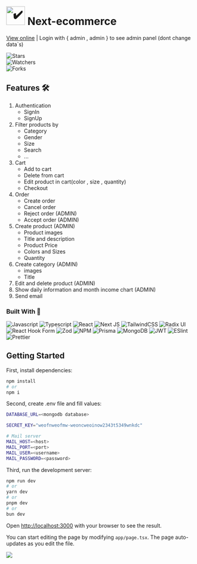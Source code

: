 # <img src="https://pngimg.com/uploads/nike/nike_PNG11.png" alt="✔️" style="width:50px;" /> Next-ecommerce 

[View online](https://next-ecommerce-murex-mu.vercel.app/) | Login with { admin , admin } to see admin panel (dont change data`s)

![Stars](https://img.shields.io/github/stars/MersadHabibi/next-ecommerce.svg)
<br/>
![Watchers](https://img.shields.io/github/watchers/MersadHabibi/next-ecommerce.svg)
<br/>
![Forks](https://img.shields.io/github/forks/MersadHabibi/next-ecommerce.svg)

## Features 🛠️

<ol>
  <li>
    Authentication
    <ul>
      <li>SignIn</li>
      <li>SignUp</li>
    </ul>
  </li>
  <li>
    Filter products by
    <ul>
      <li>Category</li>
      <li>Gender</li>
      <li>Size</li>
      <li>Search</li>
      <li>...</li>
    </ul>
  </li>
  <li>
    Cart
    <ul>
      <li>Add to cart</li>
      <li>Delete from cart</li>
      <li>Edit product in cart(color , size , quantity)</li>
      <li>Checkout</li>
    </ul>
  </li>
  <li>
    Order
    <ul>
      <li>Create order</li>
      <li>Cancel order</li>
      <li>Reject order (ADMIN)</li>
      <li>Accept order (ADMIN)</li>
    </ul>
  </li>
  <li>
    Create product (ADMIN)
    <ul>
      <li>Product images</li>
      <li>Title and description</li>
      <li>Product Price</li>
      <li>Colors and Sizes</li>
      <li>Quantity</li>
    </ul>
  </li>
  <li>
    Create category (ADMIN)
    <ul>
      <li>images</li>
      <li>Title</li>
    </ul>
  </li>
  <li>
    Edit and delete product (ADMIN)
  </li>
  <li>
    Show daily information and month income chart (ADMIN)
  </li>
  <li>
    Send email
  </li>
</ol>

### Built With 🧩

![Javascript](https://img.shields.io/badge/JavaScript-F7DF1E?style=for-the-badge&logo=javascript&logoColor=black)
![Typescript](https://img.shields.io/badge/TypeScript-007ACC?style=for-the-badge&logo=typescript&logoColor=white)
![React](https://img.shields.io/badge/react-%2320232a.svg?style=for-the-badge&logo=react&logoColor=%2361DAFB)
![Next JS](https://img.shields.io/badge/Next-black?style=for-the-badge&logo=next.js&logoColor=white)
![TailwindCSS](https://img.shields.io/badge/tailwindcss-%2338B2AC.svg?style=for-the-badge&logo=tailwind-css&logoColor=white)
![Radix UI](https://img.shields.io/badge/radix%20ui-161618.svg?style=for-the-badge&logo=radix-ui&logoColor=white)
![React Hook Form](https://img.shields.io/badge/React%20Hook%20Form-%23EC5990.svg?style=for-the-badge&logo=reacthookform&logoColor=white)
![Zod](https://img.shields.io/badge/zod-%233068b7.svg?style=for-the-badge&logo=zod&logoColor=white)
![NPM](https://img.shields.io/badge/NPM-%23CB3837.svg?style=for-the-badge&logo=npm&logoColor=white)
![Prisma](https://img.shields.io/badge/Prisma-3982CE?style=for-the-badge&logo=Prisma&logoColor=white)
![MongoDB](https://img.shields.io/badge/MongoDB-4EA94B?style=for-the-badge&logo=mongodb&logoColor=white)
![JWT](https://img.shields.io/badge/JWT-black?style=for-the-badge&logo=JSON%20web%20tokens)
![ESlint](https://img.shields.io/badge/eslint-3A33D1?style=for-the-badge&logo=eslint&logoColor=white)
![Prettier](https://img.shields.io/badge/prettier-1A2C34?style=for-the-badge&logo=prettier&logoColor=F7BA3E)

## Getting Started

First, install dependencies:

```bash
npm install
# or
npm i
```

Second, create .env file and fill values:

```bash
DATABASE_URL=<mongodb database>

SECRET_KEY="weofnweofmw-weoncweoinow2343t5349wnkdc"

# Mail server 
MAIL_HOST=<host>
MAIL_PORT=<port>
MAIL_USER=<username>
MAIL_PASSWORD=<password>
```

Third, run the development server:

```bash
npm run dev
# or
yarn dev
# or
pnpm dev
# or
bun dev
```

Open [http://localhost:3000](http://localhost:3000) with your browser to see the result.

You can start editing the page by modifying `app/page.tsx`. The page auto-updates as you edit the file.

![](http://ForTheBadge.com/images/badges/built-with-love.svg)
